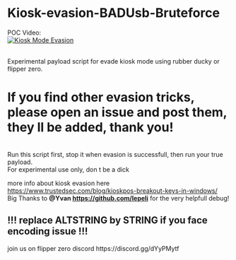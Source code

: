 # Kiosk-evasion-BADUsb-Bruteforce
POC Video:
<br>
[![Kiosk Mode Evasion](https://img.youtube.com/vi/fEbEJ2AoIP0/0.jpg)](https://www.youtube.com/watch?v=fEbEJ2AoIP0 "Kiosk mode bruteforce evasion")

<br>
Experimental payload script for evade kiosk mode using rubber ducky or flipper zero.<br>
<b><h1>If you find other evasion tricks, please open an issue and post them, they ll be added, thank you! </b></h1>
<br>
Run this script first, stop it when evasion is successfull, then run your true payload.<br>
For experimental use only, don t be a dick


more info about kiosk evasion here https://www.trustedsec.com/blog/kioskpos-breakout-keys-in-windows/ <br>
Big Thanks to <b>@Yvan https://github.com/lepeli</b> for the very helpfull debug! 
<h2>!!! replace ALTSTRING by STRING if you face encoding issue !!!</h2>
join us on flipper zero discord https://discord.gg/dYyPMytf
